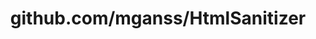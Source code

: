 ---
layout: post
title: github.com/mganss/HtmlSanitizer
categories: link
tags: [انگلیسی, گیت‌هاب, برنامه‌نویسی]
---